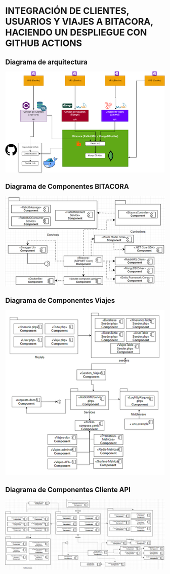 # INTEGRACIÓN DE CLIENTES, USUARIOS Y VIAJES A BITACORA, HACIENDO UN DESPLIEGUE CON GITHUB ACTIONS

## Diagrama de arquitectura
![arquitectura](arq.png)

## Diagrama de Componentes BITACORA

![compo](diagramacomponentesbitacora.png)

## Diagrama de Componentes Viajes

![compo](diagramacomponentesgestionviajes.png)

## Diagrama de Componentes Cliente API

![compo](diagramacomponentesclienteapi.png)
